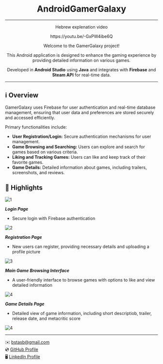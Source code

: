 <h1 align="center">AndroidGamerGalaxy</h1>

***
<p align="center">Hebrew explenation video</p>
<p align="center">https://youtu.be/-GxPW4ibe6Q</p>

<p align="center">Welcome to the GamerGalaxy project!</p>
<p align="center">This Android application is designed to enhance the gaming experience by providing detailed information on various games.</p>
<p align="center">Developed in <strong>Android Studio</strong> using <strong>Java</strong> and integrates with <strong>Firebase</strong> and <strong>Steam API</strong> for real-time data.</p>

***

## ℹ️ Overview

GamerGalaxy uses Firebase for user authentication and real-time database management, ensuring that user data and preferences are stored securely and accessed efficiently.

Primary functionalities include:

- **User Registration/Login:** Secure authentication mechanisms for user management.
- **Game Browsing and Searching:** Users can explore and search for games based on various criteria.
- **Liking and Tracking Games:** Users can like and keep track of their favorite games.
- **Game Details:** Detailed information about games, including trailers, screenshots, and reviews.

## 🌟 Highlights

![1](https://github.com/StasBratanich/GamerGalaxy/assets/83605505/220f4ef4-24fc-4224-9053-a5ad80270e64)

***Login Page***
- Secure login with Firebase authentication

![2](https://github.com/StasBratanich/GamerGalaxy/assets/83605505/77fec294-8ca8-41cc-bccc-4d5905c10c7d)

***Registration Page***
- New users can register, providing necessary details and uploading a profile picture

![3](https://github.com/StasBratanich/GamerGalaxy/assets/83605505/532bbf94-3473-4db9-9d4f-514b5f531691)

***Main Game Browsing Interface***
- A user-friendly interface to browse games with options to like and view detailed information

![4](https://github.com/StasBratanich/GamerGalaxy/assets/83605505/1d32f555-dede-4721-a865-b3d9258b2078)

***Game Details Page***
- Detailed view of game information, including short descriptiob, trailer, release date, and metacritic score

![4](https://github.com/StasBratanich/GamerGalaxy/assets/83605505/55bf71db-2e90-43cd-8fd5-acfabe1fdafa)

***

✉️ [bstasb@gmail.com](mailto:bstasb@gmail.com)  
💿 [GitHub Profile](https://github.com/StasBratanich)  
🖥️ [LinkedIn Profile](https://www.linkedin.com/in/stas-bratanich-computer-science/)
